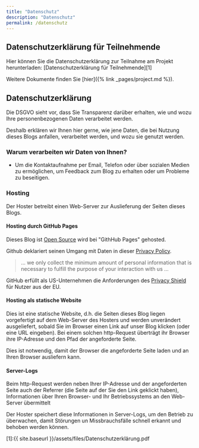 ```yaml
---
title: "Datenschutz"
description: "Datenschutz"
permalink: /datenschutz
---
```

## Datenschutzerklärung für Teilnehmende

Hier können Sie die Datenschutzerklärung zur Teilnahme am Projekt herunterladen: [Datenschutzerklärung für Teilnehmende][1]

Weitere Dokumente finden Sie [hier]({% link _pages/project.md %}).

## Datenschutzerklärung

Die DSGVO sieht vor,
dass Sie Transparenz darüber erhalten,
wie und wozu Ihre personenbezogenen Daten verarbeitet werden.

Deshalb erklären wir Ihnen hier gerne,
wie jene Daten,
die bei Nutzung dieses Blogs anfallen,
verarbeitet werden,
und wozu sie genutzt werden.


### Warum verarbeiten wir Daten von Ihnen?

 * Um die Kontaktaufnahme per Email, Telefon oder über sozialen Medien zu ermöglichen, um Feedback zum Blog zu erhalten oder um Probleme zu beseitigen.

### Hosting

Der Hoster betreibt einen Web-Server zur Auslieferung der Seiten dieses Blogs.

#### Hosting durch GitHub Pages

Dieses Blog ist [Open Source](../LICENSE) wird bei "GithHub Pages"
 gehosted.

 Github deklariert seinen Umgang mit Daten in dieser [Privacy Policy](https://help.github.com/articles/github-privacy-statement/).

 >  ... we only collect the minimum amount of personal information that is necessary to fulfill the purpose of your interaction with us ...

GitHub erfüllt als US-Unternehmen die Anforderungen des [Privacy Shield](https://www.privacyshield.gov/participant?id=a2zt000000001K2AAI) für Nutzer aus der EU.

#### Hosting als statische Website

Dies ist eine statische Website,
d.h. die Seiten dieses Blog liegen vorgefertigt auf dem Web-Server des Hosters und werden unverändert ausgeliefert,
sobald Sie im Browser einen Link auf unser Blog klicken (oder eine URL eingeben).
Bei einem solchen http-Request überträgt ihr Browser
ihre IP-Adresse und den Pfad der angeforderte Seite.

Dies ist notwendig, damit der Browser die angeforderte Seite laden und an Ihren Browser ausliefern kann.

#### Server-Logs

Beim http-Request werden neben Ihrer IP-Adresse und der angeforderten Seite auch der Referrer (die Seite auf der Sie den Link geklickt haben), Informationen über Ihren Browser- und Ihr Betriebssystems an den Web-Server übermittelt

Der Hoster speichert diese Informationen in Server-Logs, um den Betrieb zu überwachen, damit Störungen un Missbrauchsfälle schnell erkannt und behoben werden können.

[1]:{{ site.baseurl }}/assets/files/Datenschutzerklärung.pdf
